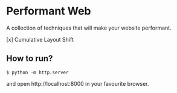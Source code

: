 Performant Web
===

A collection of techniques that will make your website performant.

 [x] Cumulative Layout Shift

## How to run?

```
$ python -m http.server
```

and open http://localhost:8000 in your favourite browser.
